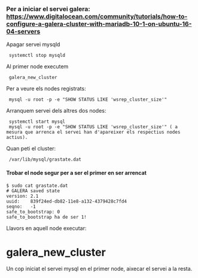 ### Per a iniciar el servei galera: https://www.digitalocean.com/community/tutorials/how-to-configure-a-galera-cluster-with-mariadb-10-1-on-ubuntu-16-04-servers

Apagar servei mysqld
      
     systemctl stop mysqld

Al primer node executem

     galera_new_cluster

Per a veure els nodes registrats:

     mysql -u root -p -e "SHOW STATUS LIKE 'wsrep_cluster_size'"

Arranquem servei dels altres dos nodes:

	 systemctl start mysql
	 mysql -u root -p -e "SHOW STATUS LIKE 'wsrep_cluster_size'" ( a mesura que arrenca el servei han d'apareixer els respectius nodes actius).

Quan peti el cluster:

     /var/lib/mysql/grastate.dat

#### Trobar el node segur per a ser el primer en ser arrencat
    $ sudo cat grastate.dat
    # GALERA saved state
    version: 2.1
    uuid:    839f24ed-db82-11e8-a132-4379428c7fd4
    seqno:   -1
    safe_to_bootstrap: 0
    safe_to_bootstrap ha de ser 1!

Llavors en aquell node executar:
# galera_new_cluster

Un cop iniciat el servei mysql en el primer node, aixecar el servei a la resta.